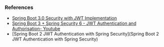 ### References
* [Spring Boot 3.0 Security with JWT Implementation](https://github.com/ali-bouali/spring-boot-3-jwt-security)
* [Spring Boot 3 + Spring Security 6 - JWT Authentication and Authorisation- Youtube](https://www.youtube.com/watch?v=KxqlJblhzfI)
* [Spring Boot 2 JWT Authentication with Spring Security](Spring Boot 2 JWT Authentication with Spring Security)
